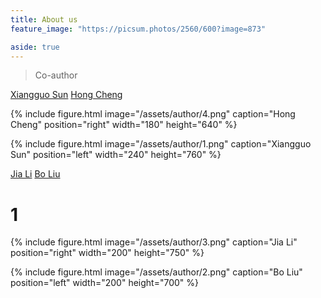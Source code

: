 ```yaml
---
title: About us
feature_image: "https://picsum.photos/2560/600?image=873"

aside: true
---
```






> Co-author



[Xiangguo Sun](https://xgsun.mysxl.cn/)
[Hong Cheng](https://www1.se.cuhk.edu.hk/~hcheng/)


{% include figure.html image="/assets/author/4.png" caption="Hong Cheng" position="right" width="180" height="640" %}

{% include figure.html image="/assets/author/1.png" caption="Xiangguo Sun" position="left" width="240" height="760" %}

[Jia Li](https://sites.google.com/view/lijia)
[Bo Liu](https://cse.seu.edu.cn/2019/0401/c23024a268340/page.psp)
# 1
{% include figure.html image="/assets/author/3.png" caption="Jia Li" position="right" width="200" height="750" %}

{% include figure.html image="/assets/author/2.png" caption="Bo Liu" position="left" width="200" height="700" %}

